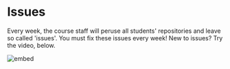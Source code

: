 # Issues

Every week, the course staff will peruse all students' repositories and leave so called 'issues'. You must fix these issues every week! New to issues? Try the video, below.

![embed](https://www.youtube.com/embed/TJlYiMp8FuY?rel=0&amp;showinfo=0)

